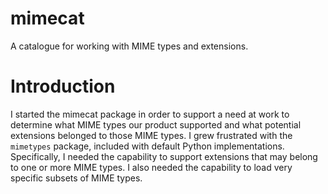 mimecat
=======

A catalogue for working with MIME types and extensions.

Introduction
============

I started the mimecat package in order to support a need at work to determine
what MIME types our product supported and what potential extensions belonged to
those MIME types. I grew frustrated with the ``mimetypes`` package, included
with default Python implementations. Specifically, I needed the capability to
support extensions that may belong to one or more MIME types. I also needed the
capability to load very specific subsets of MIME types.